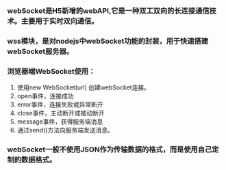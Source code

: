 ### webSocket是H5新增的webAPI,它是一种双工双向的长连接通信技术。主要用于实时双向通信。


### wss模块，是对nodejs中webSocket功能的封装，用于快速搭建webSocket服务器。


### 浏览器端WebSocket使用：

1. 使用new WebSocket(url) 创建webSocket连接。
2. open事件，连接成功
3. error事件，连接失败或异常断开
4. close事件，主动断开或被动断开
5. message事件，获得服务端消息
6. 通过send()方法向服务端发送消息。


### webSocket一般不使用JSON作为传输数据的格式，而是使用自己定制的数据格式。